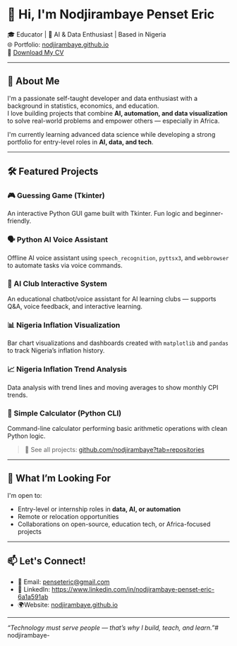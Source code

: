 # 👋 Hi, I'm Nodjirambaye Penset Eric

🎓 Educator | 🧠 AI & Data Enthusiast | Based in Nigeria  
🌐 Portfolio: [nodjirambaye.github.io](https://nodjirambaye.github.io)  
📄 [Download My CV](https://nodjirambaye.github.io/assets/Nodjirambaye_CV.pdf)  

---

## 🚀 About Me

I'm a passionate self-taught developer and data enthusiast with a background in statistics, economics, and education.  
I love building projects that combine **AI, automation, and data visualization** to solve real-world problems and empower others — especially in Africa.

I'm currently learning advanced data science while developing a strong portfolio for entry-level roles in **AI, data, and tech**.

---

## 🛠️ Featured Projects

### 🎮 Guessing Game (Tkinter)  
An interactive Python GUI game built with Tkinter. Fun logic and beginner-friendly.

### 🗣️ Python AI Voice Assistant  
Offline AI voice assistant using `speech_recognition`, `pyttsx3`, and `webbrowser` to automate tasks via voice commands.

### 🧠 AI Club Interactive System  
An educational chatbot/voice assistant for AI learning clubs — supports Q&A, voice feedback, and interactive learning.

### 📊 Nigeria Inflation Visualization  
Bar chart visualizations and dashboards created with `matplotlib` and `pandas` to track Nigeria’s inflation history.

### 📈 Nigeria Inflation Trend Analysis  
Data analysis with trend lines and moving averages to show monthly CPI trends.

### 🧮 Simple Calculator (Python CLI)  
Command-line calculator performing basic arithmetic operations with clean Python logic.

> 🔗 See all projects: [github.com/nodjirambaye?tab=repositories](https://github.com/nodjirambaye?tab=repositories)

---

## 💼 What I’m Looking For

I'm open to:
- Entry-level or internship roles in **data, AI, or automation**
- Remote or relocation opportunities
- Collaborations on open-source, education tech, or Africa-focused projects

---

## 📫 Let's Connect!

- 📧 Email: penseteric@gmail.com  
- 💼 LinkedIn: https://www.linkedin.com/in/nodjirambaye-penset-eric-6a1a591ab
-  🌍Website: [nodjirambaye.github.io](https://nodjirambaye.github.io)

---

_“Technology must serve people — that’s why I build, teach, and learn.”_# nodjirambaye-
